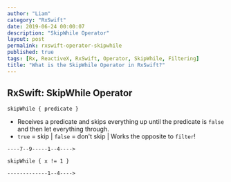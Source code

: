 ```yaml
---
author: "Liam"
category: "RxSwift"
date: 2019-06-24 00:00:07
description: "SkipWhile Operator"
layout: post
permalink: rxswift-operator-skipwhile
published: true
tags: [Rx, ReactiveX, RxSwift, Operator, SkipWhile, Filtering]
title: "What is the SkipWhile Operator in RxSwift?"
---
```


## RxSwift: SkipWhile Operator

`skipWhile { predicate }`

- Receives a predicate and skips everything up until the predicate is `false` and then let everything through.
- `true` = skip | `false` = don't skip | Works the opposite to `filter`!

```
----7--9-----1--4---->

skipWhile { x != 1 }

-------------1--4---->
```
